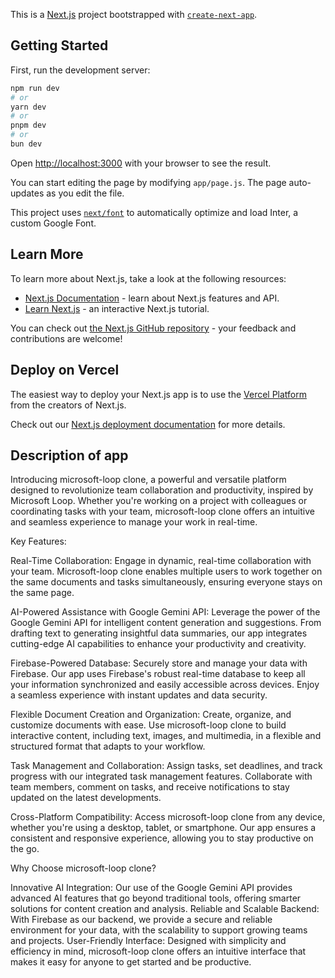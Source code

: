 This is a [Next.js](https://nextjs.org/) project bootstrapped with [`create-next-app`](https://github.com/vercel/next.js/tree/canary/packages/create-next-app).

## Getting Started

First, run the development server:

```bash
npm run dev
# or
yarn dev
# or
pnpm dev
# or
bun dev
```

Open [http://localhost:3000](http://localhost:3000) with your browser to see the result.

You can start editing the page by modifying `app/page.js`. The page auto-updates as you edit the file.

This project uses [`next/font`](https://nextjs.org/docs/basic-features/font-optimization) to automatically optimize and load Inter, a custom Google Font.

## Learn More

To learn more about Next.js, take a look at the following resources:

- [Next.js Documentation](https://nextjs.org/docs) - learn about Next.js features and API.
- [Learn Next.js](https://nextjs.org/learn) - an interactive Next.js tutorial.

You can check out [the Next.js GitHub repository](https://github.com/vercel/next.js/) - your feedback and contributions are welcome!

## Deploy on Vercel

The easiest way to deploy your Next.js app is to use the [Vercel Platform](https://vercel.com/new?utm_medium=default-template&filter=next.js&utm_source=create-next-app&utm_campaign=create-next-app-readme) from the creators of Next.js.

Check out our [Next.js deployment documentation](https://nextjs.org/docs/deployment) for more details.


## Description of app

Introducing microsoft-loop clone, a powerful and versatile platform designed to revolutionize team collaboration and productivity, inspired by Microsoft Loop. Whether you're working on a project with colleagues or coordinating tasks with your team, microsoft-loop clone offers an intuitive and seamless experience to manage your work in real-time.

Key Features:

Real-Time Collaboration:
Engage in dynamic, real-time collaboration with your team. Microsoft-loop clone enables multiple users to work together on the same documents and tasks simultaneously, ensuring everyone stays on the same page.

AI-Powered Assistance with Google Gemini API:
Leverage the power of the Google Gemini API for intelligent content generation and suggestions. From drafting text to generating insightful data summaries, our app integrates cutting-edge AI capabilities to enhance your productivity and creativity.

Firebase-Powered Database:
Securely store and manage your data with Firebase. Our app uses Firebase's robust real-time database to keep all your information synchronized and easily accessible across devices. Enjoy a seamless experience with instant updates and data security.

Flexible Document Creation and Organization:
Create, organize, and customize documents with ease. Use microsoft-loop clone to build interactive content, including text, images, and multimedia, in a flexible and structured format that adapts to your workflow.

Task Management and Collaboration:
Assign tasks, set deadlines, and track progress with our integrated task management features. Collaborate with team members, comment on tasks, and receive notifications to stay updated on the latest developments.

Cross-Platform Compatibility:
Access microsoft-loop clone from any device, whether you're using a desktop, tablet, or smartphone. Our app ensures a consistent and responsive experience, allowing you to stay productive on the go.

Why Choose microsoft-loop clone?

Innovative AI Integration: Our use of the Google Gemini API provides advanced AI features that go beyond traditional tools, offering smarter solutions for content creation and analysis.
Reliable and Scalable Backend: With Firebase as our backend, we provide a secure and reliable environment for your data, with the scalability to support growing teams and projects.
User-Friendly Interface: Designed with simplicity and efficiency in mind, microsoft-loop clone offers an intuitive interface that makes it easy for anyone to get started and be productive.